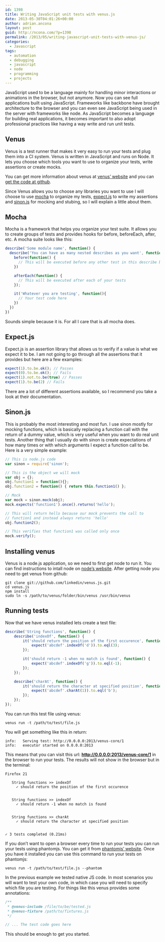 ```yaml
---
id: 1398
title: Writing JavaScript unit tests with venus.js
date: 2013-05-30T04:01:26+00:00
author: adrian.ancona
layout: post
guid: http://ncona.com/?p=1398
permalink: /2013/05/writing-javascript-unit-tests-with-venus-js/
categories:
  - Javascript
tags:
  - automation
  - debugging
  - javascript
  - node
  - programming
  - projects
---
```

JavaScript used to be a language mainly for handling minor interactions or animations in the browser, but not anymore. Now you can see full applications built using JavaScript. Frameworks like backbone have brought architecture to the browser and you can even see JavaScript being used in the server with frameworks like node. As JavaScript becomes a language for building real applications, it becomes important to also adopt professional practices like having a way write and run unit tests.

## Venus

Venus is a test runner that makes it very easy to run your tests and plug them into a CI system. Venus is written in JavaScript and runs on Node. It lets you choose which tools you want to use to organize your tests, write assertions or create mocks.

You can get more information about venus at [venus&#8217; website](http://www.venusjs.org/ "Venus.js website") and you can [get the code at github](https://github.com/linkedin/venus.js).

<!--more-->

Since Venus allows you to choose any libraries you want to use I will choose to use [mocha](http://visionmedia.github.io/mocha/ "Mocha") to organize my tests, [expect.js](https://github.com/LearnBoost/expect.js/ "Expects.js") to write my assertions and [sinon.js](http://sinonjs.org/ "Sinon.js") for mocking and stubing, so I will explain a little about them.

## Mocha

Mocha is a framework that helps you organize your test suite. It allows you to create groups of tests and provides hooks for before, beforeEach, after, etc. A mocha suite looks like this:

```js
describe('Some module name', function() {
  describe('You can have as many nested describes as you want', function() {
    before(function() {
      // This will be executed before any other test in this describe block
    })

    afterEach(function() {
      // This will be executed after each of your tests
    });

    it('Whatever you are testing', function(){
      // Your test code here
    })
  })
})
```

Sounds simple because it is. For all I care that is all mocha does.

## Expect.js

Expect.js is an assertion library that allows us to verify if a value is what we expect it to be. I am not going to go through all the assertions that it provides but here are a few examples:

```js
expect(1).to.be.ok(); // Passes
expect(0).to.be.ok(); // Fails
expect(1).not.to.be(true) // Passes
expect(1).to.be(2) // Fails
```

There are a lot of different assertions available, so I recommend you take a look at their documentation.

## Sinon.js

This is probably the most interesting and most fun. I use sinon mostly for mocking functions, which is basically replacing a function call with the return of a dummy value, which is very useful when you want to do real unit tests. Another thing that I usually do with sinon is create expectations of how many times or with which arguments I expect a function call to be. Here is a very simple example:

```js
// This is node.js code
var sinon = require('sinon');

// This is the object we will mock
var obj = {};
obj.function1 = function(){};
obj.function2 = function() { return this.function1() };

// Mock
var mock = sinon.mock(obj);
mock.expects('function1').once().returns('hello');

// This will return hello because our mock prevents the call to
// function1 and instead always returns 'hello'
obj.function2();

// This verifies that function1 was called only once
mock.verify();
```

## Installing venus

Venus is a node.js application, so we need to first get node to run it. You can find instructions to intall node on [node&#8217;s website](http://nodejs.org/ "Node's website"). After getting node you need to get venus from github:

```
git clone git://github.com/linkedin/venus.js.git
cd venus.js
npm install
sudo ln -s /path/to/venus/folder/bin/venus /usr/bin/venus
```

## Running tests

Now that we have venus installed lets create a test file:

```js
describe('String functions', function() {
    describe('indexOf', function() {
        it('should return the position of the first occurence', function() {
            expect('abcdef'.indexOf('d')).to.eql(3);
        });

        it('should return -1 when no match is found', function() {
            expect('abcdef'.indexOf('g')).to.eql(-1);
        });
    });

    describe('charAt', function() {
        it('should return the character at specified position', function() {
            expect('abcdef'.charAt(1)).to.eql('b');
        });
    });
});
```

You can run this test file using venus:

```
venus run -t /path/to/test/file.js
```

You will get something like this in return:

```
info:   Serving test: http://0.0.0.0:2013/venus-core/1
info:   executor started on 0.0.0.0:2013
```

This means that you can visit this url: **http://0.0.0.0:2013/venus-core/1** in the browser to run your tests. The results will not show in the browser but in the terminal:

```
Firefox 21

   String functions >> indexOf
     ✓ should return the position of the first occurence


   String functions >> indexOf
     ✓ should return -1 when no match is found


   String functions >> charAt
     ✓ should return the character at specified position


✓ 3 tests completed (0.21ms)
```

If you don&#8217;t want to open a browser every time to run your tests you can run your tests using phantomjs. You can get it from [phantomjs&#8217; website](http://phantomjs.org/ "Phantomjs website"). Once you have it installed you can use this command to run your tests on phantomjs:

```
venus run -t /path/to/test/file.js --phantom
```

In the previous example we tested native JS code. In most scenarios you will want to test your own code, in which case you will need to specify which file you are testing. For things like this venus provides some annotations:

```js
/**
 * @venus-include /file/to/be/tested.js
 * @venus-fixture /path/to/fixtures.js
 */

// ... The test code goes here
```

This should be enough to get you started.
